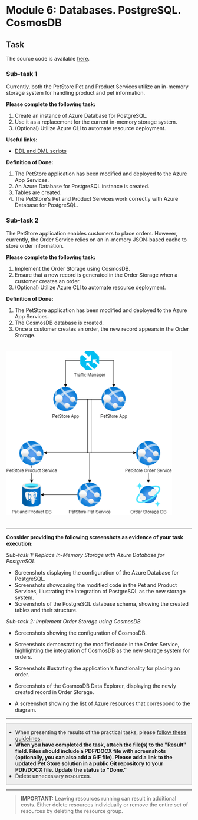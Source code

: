 # Module 6: Databases. PostgreSQL. CosmosDB

## Task

The source code is available [here](../../../petstore).

### Sub-task 1

Currently, both the PetStore Pet and Product Services utilize an in-memory storage system for handling product and pet information.

**Please complete the following task:**

1. Create an instance of Azure Database for PostgreSQL.
2. Use it as a replacement for the current in-memory storage system.
3. (Optional) Utilize Azure CLI to automate resource deployment.

**Useful links:**

- [DDL and DML scripts](scripts)

**Definition of Done:**

1. The PetStore application has been modified and deployed to the Azure App Services.
2. An Azure Database for PostgreSQL instance is created.
3. Tables are created.
4. The PetStore's Pet and Product Services work correctly with Azure Database for PostgreSQL.

### Sub-task 2

The PetStore application enables customers to place orders. However, currently, the Order Service relies on an in-memory JSON-based cache to store order information.

**Please complete the following task:**

1. Implement the Order Storage using CosmosDB.
2. Ensure that a new record is generated in the Order Storage when a customer creates an order.
3. (Optional) Utilize Azure CLI to automate resource deployment.

**Definition of Done:**

1. The PetStore application has been modified and deployed to the Azure App Services.
2. The CosmosDB database is created.
3. Once a customer creates an order, the new record appears in the Order Storage.

<img src="images/scheme.png" width="450" style="margin: 20px 0; display: inline-block;"/>

<hr>

**Consider providing the following screenshots as evidence of your task execution:**

*Sub-task 1: Replace In-Memory Storage with Azure Database for PostgreSQL*

- Screenshots displaying the configuration of the Azure Database for PostgreSQL.
- Screenshots showcasing the modified code in the Pet and Product Services, illustrating the integration of PostgreSQL as the new storage system.
- Screenshots of the PostgreSQL database schema, showing the created tables and their structure.

*Sub-task 2: Implement Order Storage using CosmosDB*

- Screenshots showing the configuration of CosmosDB.
- Screenshots demonstrating the modified code in the Order Service, highlighting the integration of CosmosDB as the new storage system for orders.
- Screenshots illustrating the application's functionality for placing an order.
- Screenshots of the CosmosDB Data Explorer, displaying the newly created record in Order Storage.

- A screenshot showing the list of Azure resources that correspond to the diagram.

<hr>

<div style="border: 1px solid #ccc; background-color: #eee;">
  <ul>
    <li>When presenting the results of the practical tasks, please <a href="../common/presenting-results/presenting-results.md">follow these guidelines</a>.</li>
    <li><strong>When you have completed the task, attach the file(s) to the "Result" field. Files should include a PDF/DOCX file with screenshots (optionally, you can also add a GIF file). Please add a link to the updated Pet Store solution in a public Git repository to your PDF/DOCX file. Update the status to "Done."</strong></li>
    <li>Delete unnecessary resources.</li>
  </ul>
</div>
<hr>

>**IMPORTANT:** Leaving resources running can result in additional costs. Either delete resources individually or remove the entire set of resources by deleting the resource group.